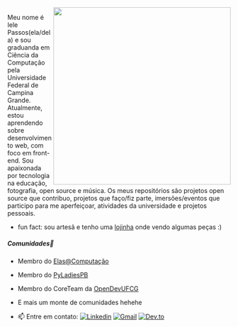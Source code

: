 <img align ="right" width = "400px" src = "https://octocat-generator-assets.githubusercontent.com/my-octocat-1624237045190.png">  

Meu nome é Iele Passos(ela/dela) e sou graduanda em Ciência da Computação pela Universidade Federal de Campina Grande. Atualmente, estou aprendendo sobre desenvolvimento web, com foco em front-end.
Sou apaixonada por tecnologia na educação, fotografia, open source e música. Os meus repositórios são projetos open source que contribuo, projetos que faço/fiz parte, imersões/eventos que participo para me aperfeiçoar, atividades da universidade e projetos pessoais.

- fun fact: sou artesã e tenho uma [lojinha](https://www.instagram.com/amarelo.arte/?hl=pt) onde vendo algumas peças :)

##### Comunidades👯 

- Membro do [Elas@Computação](https://elas.computacao.ufcg.edu.br/)
- Membro do [PyLadiesPB](https://github.com/pyladiespb-org)
- Membro do CoreTeam da [OpenDevUFCG](https://opendevufcg.org/)
- E mais um monte de comunidades hehehe



- 📫 Entre em contato:
[![Linkedin](https://img.shields.io/badge/-LinkedIn-blue?style=flat&logo=linkedin)](https://www.linkedin.com/in/ielepassos)
[![Gmail](https://img.shields.io/badge/-Gmail-c14438?style=flat&logo=Gmail&logoColor=white)](mailto:iele.passos@ccc.ufcg.edu.br)
[![Dev.to](https://img.shields.io/badge/-DEV-000000?style=flat&logo=DEV)](https://dev.to/ielepassos)
    
